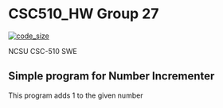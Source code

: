 # CSC510_HW Group 27
[![code_size](https://img.shields.io/github/languages/code-size/rohitgeddam/CSC510_HW)](https://github.com/rohitgeddam/CSC510_HW) </br>

NCSU CSC-510 SWE

## Simple program for Number Incrementer
This program adds 1 to the given number
